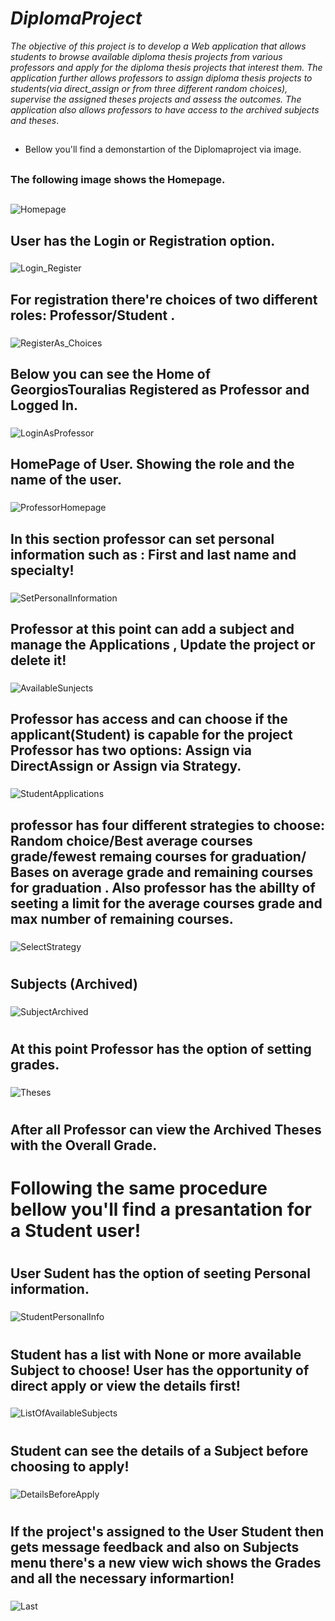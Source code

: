 # _DiplomaProject_

_The objective of this project is to develop a Web application that allows students to browse available
diploma thesis projects from various professors and apply for the diploma thesis projects that interest 
them. The application further allows professors to assign diploma thesis projects to students(via direct_assign or from   three different random choices), supervise 
the assigned theses projects and assess the outcomes. The application also allows professors to have access to the archived subjects and theses_. 

## 
## 
- Bellow you'll find a demonstartion of the Diplomaproject via image.
##
### The following image shows the Homepage.
##
![Homepage](https://github.com/GeorgeTouralias/DiplomaProject/assets/115742875/e87e08a6-dddc-41bd-82f9-1cc244306501)
##
## User has the Login or Registration option.
###
![Login_Register](https://github.com/GeorgeTouralias/DiplomaProject/assets/115742875/de2628ed-1d84-4918-85a6-0dd4cabfa123)
##
## For registration there're choices of two different roles: Professor/Student .
###
![RegisterAs_Choices](https://github.com/GeorgeTouralias/DiplomaProject/assets/115742875/4afb0b96-4534-4607-b7fb-b0804e15eb9b)
##
## Below you can see the Home of  GeorgiosTouralias Registered as Professor and Logged In.
###
![LoginAsProfessor](https://github.com/GeorgeTouralias/DiplomaProject/assets/115742875/03dc4c3e-0e66-432d-a232-26813b12aa9b)
##
## HomePage of User. Showing the role and the name of the user.
###
![ProfessorHomepage](https://github.com/GeorgeTouralias/DiplomaProject/assets/115742875/6511fd2c-bda8-4c48-8779-926784553ddc)
##
## In this section professor can set personal information such as : First and last name and specialty!
###
![SetPersonalInformation](https://github.com/GeorgeTouralias/DiplomaProject/assets/115742875/c9dea64f-6bf5-4656-a944-d973e1aabe4a)
##
## Professor at this point can add a subject and manage the Applications , Update the project or delete it!
###
![AvailableSunjects](https://github.com/GeorgeTouralias/DiplomaProject/assets/115742875/2862fd7d-047e-4455-919e-b50074964df0)
##
## Professor has access and can choose if the applicant(Student) is capable for the project Professor has two options: Assign via DirectAssign or Assign via Strategy.
###
![StudentApplications](https://github.com/GeorgeTouralias/DiplomaProject/assets/115742875/1aeb20a9-778b-4779-82d7-e62920a97d21)
##
## professor has four different strategies to choose: Random choice/Best average courses grade/fewest remaing courses for graduation/ Bases on average grade and remaining courses for graduation . Also professor has the abillty of seeting a limit for the average courses grade and max  number of remaining courses.
###
![SelectStrategy](https://github.com/GeorgeTouralias/DiplomaProject/assets/115742875/fab3cec5-6761-46a8-a63c-77a748309273)
#
## Subjects (Archived)
###
![SubjectArchived](https://github.com/GeorgeTouralias/DiplomaProject/assets/115742875/371c0bcb-6029-452b-ac53-4351015ba588)
#
## At this point Professor has the option of setting grades.
###
![Theses](https://github.com/GeorgeTouralias/DiplomaProject/assets/115742875/8aea0b72-8572-4f9f-be67-c1810f2cae72)
#
## After all Professor can view the Archived Theses with the Overall Grade.
###
##
## 
# Following the same procedure bellow you'll find a presantation for a Student user!
#
## User Sudent has the option of seeting  Personal information.
###
![StudentPersonalInfo](https://github.com/GeorgeTouralias/DiplomaProject/assets/115742875/03fdcf0a-0628-4605-929f-ae7c64ab01fa)
#
## Student has a list with None or more available Subject to choose! User has the opportunity of direct apply or view the details first!
###
![ListOfAvailableSubjects](https://github.com/GeorgeTouralias/DiplomaProject/assets/115742875/be0f1ef2-71fa-4b43-8739-e68c06d07294)
#
## Student can see the details of a Subject before choosing to apply!
###
![DetailsBeforeApply](https://github.com/GeorgeTouralias/DiplomaProject/assets/115742875/b13a68ae-d08a-43a9-8db9-e6fff8c0a089)
#
## If the project's assigned to the User Student then gets message feedback and also on Subjects menu there's a new view wich shows the Grades and all the necessary informartion!
###
![Last](https://github.com/GeorgeTouralias/DiplomaProject/assets/115742875/6f37e80a-0d55-4377-baa7-bfe326a196a5)


